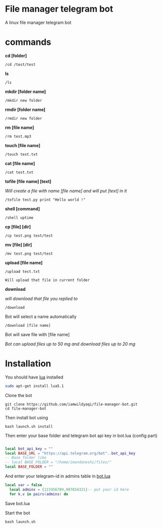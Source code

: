 # File manager telegram bot

A linux file manager telegram bot

# commands

 **cd [folder]**

`/cd /test/test`

 **ls**

`/ls`

  **mkdir [folder name]**

`/mkdir new folder`

 **rmdir [folder name]**

`/rmdir new folder`

 **rm [file name]**

`/rm test.mp3`

 **touch [file name]**

`/touch test.txt`

 **cat [file name]**

`/cat test.txt`

 **tofile [file name] [text]**

_Will create a file with name [file name] and will put [text] in it_

`/tofile test.py print "Hello world !"`

 **shell [command]**

`/shell uptime`

 **cp [file] [dir]**

`/cp test.png test/test`

 **mv [file] [dir]**

`/mv test.png test/test`

 **upload [file name]**

`/upload test.txt`

`Will upload that file in current folder`

 **download <file name>**

_will download that file you replied to_

 `/download`

Bot will select a name automatically

`/download [file name]`

Bot will save file with [file name]

_Bot can upload files up to 50 mg and download files up to 20 mg_

# Installation

You should have [lua](http://www.lua.org/) installed

```bash
sudo apt-get install lua5.1

```
Clone the bot

```
git clone https://github.com/iamwildyaqi/file-manager-bot.git
cd file-manager-bot

```

Then install bot using

`bash launch.sh install`


Then enter your base folder and telegram bot api key in bot.lua (config part)

```lua

local bot_api_key = ""
local BASE_URL = "https://api.telegram.org/bot"..bot_api_key
-- Base folder like
-- local BASE_FOLDER = "/home/imandaneshi/files/"
local BASE_FOLDER = ""

```

And enter your telegram-id in admins table in [bot.lua](https://github.com/Imandaneshi/file-manager-bot/blob/master/bot.lua#L19)
```lua
local var = false
  local admins = {123456789,987654321}-- put your id here
  for k,v in pairs(admins) do

```

Save bot.lua

Start the bot

`bash launch.sh`
